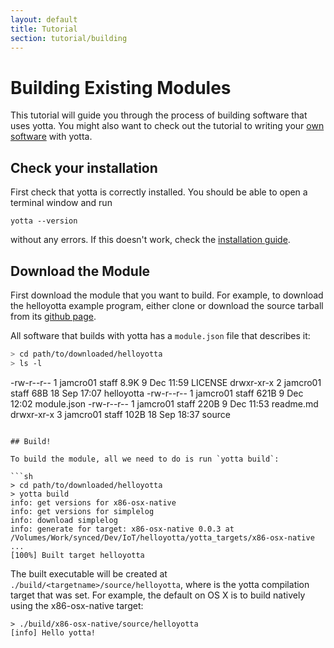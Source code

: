 ```yaml
---
layout: default
title: Tutorial
section: tutorial/building
---
```


# Building Existing Modules
This tutorial will guide you through the process of building software that uses
yotta. You might also want to check out the tutorial to writing your [own
software](../tutorial/tutorial.html) with yotta.


## Check your installation
First check that yotta is correctly installed. You should be able to open a
terminal window and run

```
yotta --version
```

without any errors. If this doesn't
work, check the [installation guide](../).


## Download the Module
First download the module that you want to build. For example, to download the
helloyotta example program, either clone or download the source tarball from
its [github page](https://github.com/armmbed/helloyotta).

All software that builds with yotta has a `module.json` file that describes it:

```sh
> cd path/to/downloaded/helloyotta
> ls -l
```
-rw-r--r--   1 jamcro01  staff   8.9K  9 Dec 11:59 LICENSE
drwxr-xr-x   2 jamcro01  staff    68B 18 Sep 17:07 helloyotta
-rw-r--r--   1 jamcro01  staff   621B  9 Dec 12:02 module.json
-rw-r--r--   1 jamcro01  staff   220B  9 Dec 11:53 readme.md
drwxr-xr-x   3 jamcro01  staff   102B 18 Sep 18:37 source
```

## Build!

To build the module, all we need to do is run `yotta build`:

```sh
> cd path/to/downloaded/helloyotta
> yotta build
info: get versions for x86-osx-native
info: get versions for simplelog
info: download simplelog
info: generate for target: x86-osx-native 0.0.3 at /Volumes/Work/synced/Dev/IoT/helloyotta/yotta_targets/x86-osx-native
...
[100%] Built target helloyotta
```

The built executable will be created at
`./build/<targetname>/source/helloyotta`, where <targetname> is the yotta
compilation target that was set. For example, the default on OS X is to build
natively using the x86-osx-native target:

```
> ./build/x86-osx-native/source/helloyotta 
[info] Hello yotta!
```

